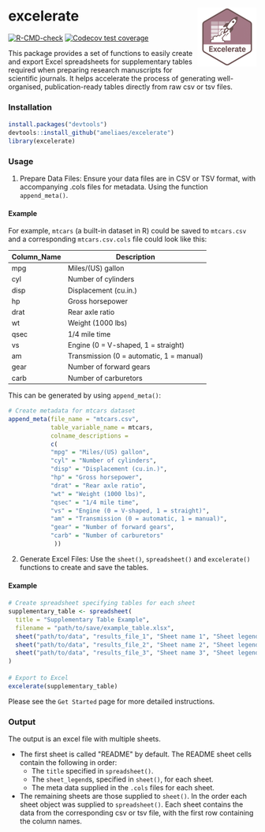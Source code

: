 # excelerate <a href="https://ameliaes.github.io/excelerate/"><img src="man/figures/logo.png" align="right" height="120" alt="excelerate website" /></a>

  <!-- badges: start -->
  [![R-CMD-check](https://github.com/AmeliaES/excelerate/actions/workflows/R-CMD-check.yaml/badge.svg)](https://github.com/AmeliaES/excelerate/actions/workflows/R-CMD-check.yaml) [![Codecov test coverage](https://codecov.io/gh/AmeliaES/excelerate/graph/badge.svg)](https://app.codecov.io/gh/AmeliaES/excelerate)
  <!-- badges: end -->

This package provides a set of functions to easily create and export Excel spreadsheets for supplementary tables required when preparing research manuscripts for scientific journals. It helps accelerate the process of generating well-organised, publication-ready tables directly from raw csv or tsv files. 

### Installation

``` r
install.packages("devtools")
devtools::install_github("ameliaes/excelerate")
library(excelerate)
```

### Usage

1. Prepare Data Files: Ensure your data files are in CSV or TSV format, with accompanying .cols files for metadata. Using the function `append_meta()`.

#### Example
For example, `mtcars` (a built-in dataset in R) could be saved to `mtcars.csv`
and a corresponding `mtcars.csv.cols` file could look like this:

| Column_Name | Description                 |
|-------------|-----------------------------|
| mpg         | Miles/(US) gallon           |
| cyl         | Number of cylinders         |
| disp        | Displacement (cu.in.)       |
| hp          | Gross horsepower            |
| drat        | Rear axle ratio             |
| wt          | Weight (1000 lbs)           |
| qsec        | 1/4 mile time               |
| vs          | Engine (0 = V-shaped, 1 = straight) |
| am          | Transmission (0 = automatic, 1 = manual) |
| gear        | Number of forward gears     |
| carb        | Number of carburetors       |

This can be generated by using `append_meta()`:

``` r
# Create metadata for mtcars dataset
append_meta(file_name = "mtcars.csv",
            table_variable_name = mtcars,
            colname_descriptions =
            c(
            "mpg" = "Miles/(US) gallon",
            "cyl" = "Number of cylinders",
            "disp" = "Displacement (cu.in.)",
            "hp" = "Gross horsepower",
            "drat" = "Rear axle ratio",
            "wt" = "Weight (1000 lbs)",
            "qsec" = "1/4 mile time",
            "vs" = "Engine (0 = V-shaped, 1 = straight)",
            "am" = "Transmission (0 = automatic, 1 = manual)",
            "gear" = "Number of forward gears",
            "carb" = "Number of carburetors"
             ))
```


2. Generate Excel Files: Use the `sheet()`, `spreadsheet()` and `excelerate()` functions to create and save the tables.

#### Example

``` r
# Create spreadsheet specifying tables for each sheet
supplementary_table <- spreadsheet(
  title = "Supplementary Table Example",
  filename = "path/to/save/example_table.xlsx",
  sheet("path/to/data", "results_file_1", "Sheet name 1", "Sheet legend 1"),
  sheet("path/to/data", "results_file_2", "Sheet name 2", "Sheet legend 2"),
  sheet("path/to/data", "results_file_3", "Sheet name 3", "Sheet legend 3"),
)

# Export to Excel
excelerate(supplementary_table)
```

Please see the `Get Started` page for more detailed instructions.

### Output

The output is an excel file with multiple sheets. 

- The first sheet is called "README" by default.
  The README sheet cells contain the following in order:
  - The `title` specified in `spreadsheet()`.
  - The `sheet_legend`s, specified in `sheet()`, for each sheet.
  - The meta data supplied in the `.cols` files for each sheet.
- The remaining sheets are those supplied to `sheet()`. In the order each sheet object was supplied to `spreadsheet()`. Each sheet contains the data from the corresponding csv or tsv file, with the first row containing the column names.

